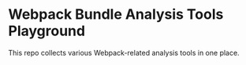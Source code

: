 Webpack Bundle Analysis Tools Playground
===========================================

This repo collects various Webpack-related analysis tools in one place.